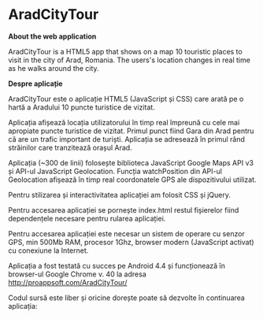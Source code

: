 # AradCityTour
<strong>About the web application</strong>

AradCityTour is a HTML5 app that shows on a map 10 touristic places to visit in the city of Arad, Romania. The users's location changes in real time as he walks around the city.


<strong>Despre aplicație</strong>

AradCityTour este o aplicație HTML5 (JavaScript și CSS) care arată pe o hartă a Aradului 10 puncte turistice de vizitat. 

Aplicația afișează locația utilizatorului în timp real împreună cu cele mai apropiate puncte turistice de vizitat. Primul punct fiind Gara din Arad pentru că are un trafic important de turiști. Aplicația se adresează în primul rând străinilor care tranzitează orașul Arad.

Aplicația (~300 de linii) folosește biblioteca JavaScript Google Maps API v3 și API-ul JavaScript Geolocation. Funcția watchPosition din API-ul Geolocation afișează în timp real coordonatele GPS ale dispozitivului utilizat.

Pentru stilizarea și interactivitatea aplicației am folosit CSS și jQuery.

Pentru accesarea aplicației se pornește index.html restul fișierelor fiind dependențele necesare pentru rularea aplicației.

Pentru accesarea aplicației este necesar un sistem de operare cu senzor GPS, min 500Mb RAM, procesor 1Ghz, browser modern (JavaScript activat) cu conexiune la Internet.

Aplicația a fost testată cu succes pe Android 4.4 și funcționează în browser-ul Google Chrome v. 40 la adresa http://proappsoft.com/AradCityTour/

Codul sursă este liber și oricine dorește poate să dezvolte în continuarea aplicația:
